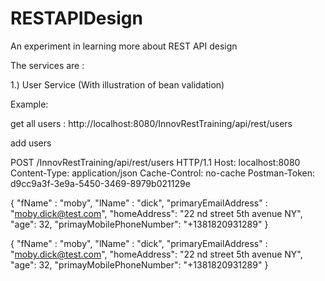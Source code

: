 # RESTAPIDesign
An experiment in learning more about REST API design


The services are : 

1.) User Service (With illustration of bean validation)

Example:

get all users :
    http://localhost:8080/InnovRestTraining/api/rest/users
    
add users

POST /InnovRestTraining/api/rest/users HTTP/1.1
Host: localhost:8080
Content-Type: application/json
Cache-Control: no-cache
Postman-Token: d9cc9a3f-3e9a-5450-3469-8979b021129e

{
	"fName" : "moby",
	"lName" : "dick",
	"primaryEmailAddress" : "moby.dick@test.com",
	"homeAddress": "22 nd street 5th avenue NY",
	"age": 32,
	"primayMobilePhoneNumber": "+1381820931289"
}

{
	"fName" : "moby",
	"lName" : "dick",
	"primaryEmailAddress" : "moby.dick@test.com",
	"homeAddress": "22 nd street 5th avenue NY",
	"age": 32,
	"primayMobilePhoneNumber": "+1381820931289"
}    


